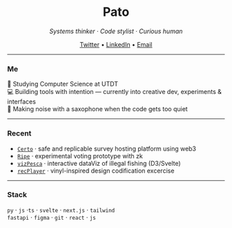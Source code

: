 <h1 align="center"><strong>Pato</strong></h1>
<p align="center"><em>Systems thinker · Code stylist · Curious human</em></p>

<p align="center"> 
  <a href="https://twitter.com/PatojPeralta">Twitter</a> • 
  <a href="https://www.linkedin.com/in/patricioperaltaramosguerrero/">LinkedIn</a> • 
  <a href="mailto:patricioperaltarg@email.com">Email</a>
</p>

---

### Me

🧩 Studying Computer Science at UTDT  
💻 Building tools with intention — currently into creative dev, experiments & interfaces  
🎷 Making noise with a saxophone when the code gets too quiet

  ---

### Recent 

- [`Certo`](https://certo-three.vercel.app/) · safe and replicable survey hosting platform using web3
- [`Ripe`](https://github.com/PattoPeraltta/Ripe) · experimental voting prototype with zk  
- [`vizPesca`](https://github.com/YOUR_REPO) · interactive dataViz of illegal fishing (D3/Svelte)  
- [`recPlayer`](https://github.com/YOUR_REPO) · vinyl-inspired design codification excercise
 

---

### Stack

`py` · `js` ·`ts` · `svelte` · `next.js` · `tailwind`  
`fastapi` · `figma` · `git` · `react` · `js` 
